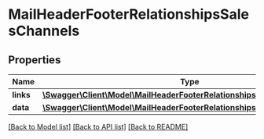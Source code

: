 # MailHeaderFooterRelationshipsSalesChannels

## Properties
Name | Type | Description | Notes
------------ | ------------- | ------------- | -------------
**links** | [**\Swagger\Client\Model\MailHeaderFooterRelationshipsSalesChannelsLinks**](MailHeaderFooterRelationshipsSalesChannelsLinks.md) |  | [optional] 
**data** | [**\Swagger\Client\Model\MailHeaderFooterRelationshipsSalesChannelsData[]**](MailHeaderFooterRelationshipsSalesChannelsData.md) |  | [optional] 

[[Back to Model list]](../../README.md#documentation-for-models) [[Back to API list]](../../README.md#documentation-for-api-endpoints) [[Back to README]](../../README.md)

